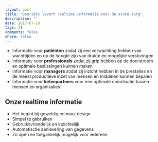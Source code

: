 ```yaml
---
layout: post
title: "Door2doc levert realtime informatie voor de acute zorg"
description: ""
date: 2017-07-28
tags: []
comments: false
share: false
---
```

* Informatie voor **patiënten** zodat zij een verwachting hebben van wachttijden en op de hoogte zijn van drukte en mogelijke verstoringen
* Informatie voor **professionals** zodat zij grip hebben op de doorstroom en optimale beslissingen kunnen maken
* Informatie voor **managers** zodat zij inzicht hebben in de prestaties en de meest productieve inzet van mensen en middelen kunnen bepalen
* Informatie voor **ketenpartners** voor een optimale coördinatie tussen mensen en organisaties

## Onze realtime informatie
* Het begint bij geweldig en mooi design
* Simpel te gebruiken
* Gebruiksvriendelijk en inzichtelijk
* Automatische aanlevering van gegevens
* Zo open en toegankelijk mogelijk voor iedereen
